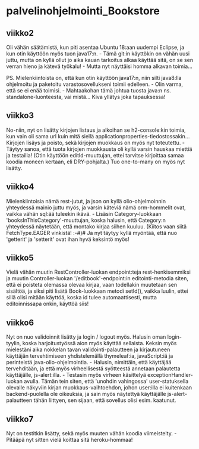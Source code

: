 # palvelinohjelmointi_Bookstore

## viikko2

Oli vähän säätämistä, kun piti asentaa Ubuntu 18:aan uudempi Eclipse, ja kun otin käyttöön myös tuon java17:n. -
Tämä git:in käyttökin on vähän uusi juttu, mutta on kyllä ollut jo aika kauan tarkoitus alkaa käyttää sitä, on se
sen verran hieno ja kätevä työkalu! - Mutta nyt näyttäisi homma alkavan toimia...

PS. Mielenkiintoista on, että kun otin käyttöön java17:n, niin silti java8:lla ohjelmoitu ja paketoitu
    varastosovellukseni toimii edelleen. - Olin varma, että se ei enää toimisi. - Mahtaakohan tämä johtua tuosta java:n
    ns. standalone-luonteesta, vai mistä... Kiva yllätys joka tapauksessa!

## viikko3

No-niin, nyt on lisätty kirjojen listaus ja alkoihan se h2-console:kin toimia, kun vain oli sama url kuin mitä siellä
applicationproperties-tiedostossakin... Kirjojen lisäys ja poisto, sekä kirjojen muokkaus on myös nyt toteutettu. -
Täytyy sanoa, että tuota kirjojen muokkausta oli kyllä varsin hauskaa miettiä ja testailla! (Otin käyttöön editId-muuttujan,
ettei tarvitse kirjoittaa samaa koodia moneen kertaan, eli DRY-pohjalta.) Tuo one-to-many on myös nyt lisätty.


## viikko4

Mielenkiintoisia nämä rest-jutut, ja json on kyllä olio-ohjelmoinnin yhteydessä mainio juttu myös, ja varsin käteviä
nämä orm-hommelit ovat, vaikka vähän sql:ää tuleekin ikävä. - Lisäsin Category-luokkaan 'booksInThisCategory'-muuttujan,
koska halusin, että Category:n yhteydessä näytetään, että montako kirjaa siihen kuuluu. (Kiitos vaan siitä FetchType.EAGER
vinkistä! :-#)# Ja nyt täytyy kyllä myöntää, että nuo 'getterit' ja 'setterit' ovat ihan hyvä keksintö myös!


## viikko5

Vielä vähän muutin RestController-luokan endpoint:teja rest-henkisemmiksi ja muutin Controller-luokan '/editbook'-endpoint:in
editointi-metodia siten, että ei poisteta olemassa olevaa kirjaa, vaan todellakin muutetaan sen sisältöä, ja siksi piti lisätä
Book-luokkaan metodi setId(), vaikka luulin, ettei sillä olisi mitään käyttöä, koska id tulee automaattisesti, mutta editoinnissapa
onkin, käyttöä siis!

## viikko6

Nyt on nuo validoinnit lisätty ja login / logout myös. Halusin oman login-tyylin, koska harjoitustyössä aion myös käyttää sellaista.
Keksin myös mielestäni aika nokkelan tavan validointi-palautteen ja kirjautuneen käyttäjän tervehtimiseen yhdistelemällä thymeleaf:ia,
javaScript:iä ja perinteistä java-olio-ohjelmointia. - Halusin, nimittäin, että käyttäjää tervehditään, ja että myös virheellisestä
syötteestä annetaan palautetta käyttäjälle, js-alert:illa. - Testasin myös virheen käsittelyä exceptionHandler-luokan avulla. Tämän
tein siten, että 'unohdin vahingossa' user-statuksella olevalle näkyviin kirjan muokkaus-vaihtoehdon, johon user:illa ei kuitenkaan
backend-puolella ole oikeuksia, ja sain myös näytettyä käyttäjälle js-alert-palautteen tähän liittyen, sen sijaan, että sovellus
olisi esim. kaatunut.

## viikko7

Nyt on testitkin lisätty, sekä myös muuten vähän koodia viimeistelty. - Pitääpä nyt sitten vielä koittaa sitä heroku-hommaa!
